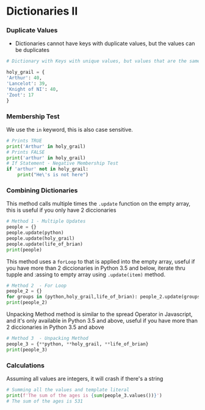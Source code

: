 # Dictionaries II

### Duplicate Values

- Dictionaries cannot have keys with duplicate values, but the values can be duplicates

```python
# Dictionary with Keys with unique values, but values that are the same

holy_grail = {
'Arthur': 40, 
'Lancelot': 39, 
'Knight of NI': 40, 
'Zoot': 17
}
```

### Membership Test

We use the `in` keyword, this is also case sensitive.

```python
# Prints TRUE
print('Arthur' in holy_grail)
# Prints FALSE
print('arthur' in holy_grail)
# If Statement - Negative Membership Test
if 'arthur' not in holy_grail:
    print("He\'s is not here")
```

### Combining Dictionaries

This method calls multiple times the `.update` function on the empty array, this is useful if you only have 2 diccionaries

```python
# Method 1 - Multiple Updates
people = {}
people.update(python)
people.update(holy_grail)
people.update(life_of_brian)
print(people)
```

This method uses a `forLoop` to that is applied into the empty array, useful if you have more than 2 diccionaries in Python 3.5 and below, iterate thru tupple and :assing to empty array using `.update(item)` method.

```python
# Method 2  - For Loop
people_2 = {}
for groups in (python,holy_grail,life_of_brian): people_2.update(groups)
print(people_2)
```

Unpacking Method method is similar to the spread Operator in Javascript, and it's only available in Python 3.5 and above, useful if you have more than 2 diccionaries in Python 3.5 and above

```python
# Method 3  - Unpacking Method
people_3 = {**python, **holy_grail, **life_of_brian}
print(people_3)
```

### Calculations

Assuming all values are integers, it will crash if there's a string

```python
# Summing all the values and template literal 
print(f'The sum of the ages is {sum(people_3.values())}')
# The sum of the ages is 531
```
